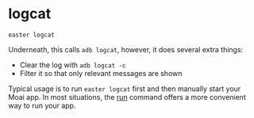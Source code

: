 # logcat

	easter logcat

Underneath, this calls `adb logcat`, however, it does several extra things:

* Clear the log with `adb logcat -c`
* Filter it so that only relevant messages are shown

Typical usage is to run `easter logcat` first and then manually start your Moai app.
In most situations, the [run](run.md) command offers a more convenient way to run your app.
